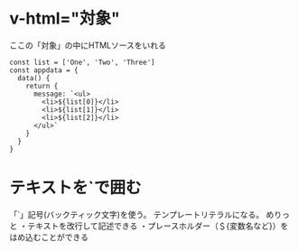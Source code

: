 # v-html="対象"
ここの「対象」の中にHTMLソースをいれる

```
const list = ['One', 'Two', 'Three']
const appdata = {
  data() {
    return {
      message: `<ul>
        <li>${list[0]}</li>
        <li>${list[1]}</li>
        <li>${list[2]}</li>
      </ul>`
    }
  }
}
```

# テキストを`で囲む
「`」記号(バックティック文字)を使う。
テンプレートリテラルになる。
めりっと
・テキストを改行して記述できる
・プレースホルダー（＄{変数名など}）をはめ込むことができる
